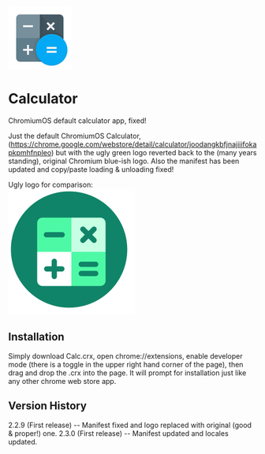 <img src="https://github.com/Alex313031/CrOS-Calc/blob/main/imgs/calc_new_256.png" width="128">  

# Calculator
ChromiumOS default calculator app, fixed!

Just the default ChromiumOS Calculator, (https://chrome.google.com/webstore/detail/calculator/joodangkbfjnajiiifokapkpmhfnpleo) but with the ugly green logo reverted back to the (many years standing), original Chromium blue-ish logo. Also the manifest has been updated and copy/paste loading & unloading fixed!

Ugly logo for comparison:  
<img src="https://github.com/Alex313031/CrOS-Calc/blob/main/imgs/calc_old_256.png"> 

## Installation
Simply download Calc.crx, open chrome://extensions, enable developer mode (there is a toggle in the upper right hand corner of the page), then drag and drop the .crx into the page. It will prompt for installation just like any other chrome web store app.

## Version History
2.2.9 (First release) -- Manifest fixed and logo replaced with original (good & proper!) one.
2.3.0 (First release) -- Manifest updated and locales updated.

